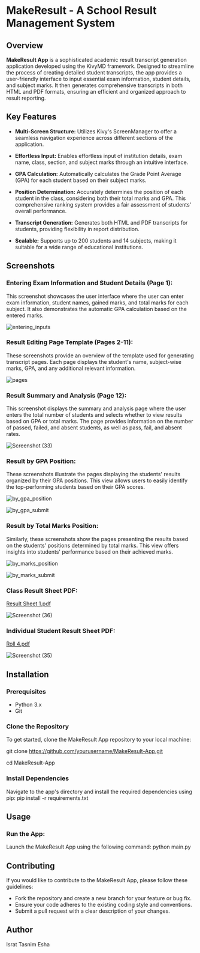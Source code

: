 # MakeResult - A School Result Management System

## Overview

**MakeResult App** is a sophisticated academic result transcript generation application developed using the KivyMD framework. Designed to streamline the process of creating detailed student transcripts, the app provides a user-friendly interface to input essential exam information, student details, and subject marks. It then generates comprehensive transcripts in both HTML and PDF formats, ensuring an efficient and organized approach to result reporting.

## Key Features

- **Multi-Screen Structure:** Utilizes Kivy's ScreenManager to offer a seamless navigation experience across different sections of the application.

- **Effortless Input:** Enables effortless input of institution details, exam name, class, section, and subject marks through an intuitive interface.

- **GPA Calculation:** Automatically calculates the Grade Point Average (GPA) for each student based on their subject marks.

- **Position Determination:** Accurately determines the position of each student in the class, considering both their total marks and GPA. This comprehensive ranking system provides a fair assessment of students' overall performance.

- **Transcript Generation:** Generates both HTML and PDF transcripts for students, providing flexibility in report distribution.

- **Scalable:** Supports up to 200 students and 14 subjects, making it suitable for a wide range of educational institutions.

## Screenshots

### Entering Exam Information and Student Details (Page 1):

This screenshot showcases the user interface where the user can enter exam information, student names, gained marks, and total marks for each subject. It also demonstrates the automatic GPA calculation based on the entered marks.

![entering_inputs](https://github.com/IsratTasnimEsha/MakeResult/assets/88322977/75e0b9c2-995e-4b54-80f8-97819e22c4d1)

### Result Editing Page Template (Pages 2-11):

These screenshots provide an overview of the template used for generating transcript pages. Each page displays the student's name, subject-wise marks, GPA, and any additional relevant information.

![pages](https://github.com/IsratTasnimEsha/MakeResult/assets/88322977/5dc0a016-4e27-4478-984f-e003d1041e9f)

### Result Summary and Analysis (Page 12):

This screenshot displays the summary and analysis page where the user enters the total number of students and selects whether to view results based on GPA or total marks. The page provides information on the number of passed, failed, and absent students, as well as pass, fail, and absent rates.

![Screenshot (33)](https://github.com/IsratTasnimEsha/MakeResult/assets/88322977/b7f619b1-e4c3-414f-8a9f-1b752e33b622)

### Result by GPA Position:

These screenshots illustrate the pages displaying the students' results organized by their GPA positions. This view allows users to easily identify the top-performing students based on their GPA scores.


![by_gpa_position](https://github.com/IsratTasnimEsha/MakeResult/assets/88322977/130878fe-a40b-4191-8f20-addaa64098a0)

![by_gpa_submit](https://github.com/IsratTasnimEsha/MakeResult/assets/88322977/118d6f4b-49a8-4e96-9eb9-a04aac65b402)

### Result by Total Marks Position:

Similarly, these screenshots show the pages presenting the results based on the students' positions determined by total marks. This view offers insights into students' performance based on their achieved marks.

![by_marks_position](https://github.com/IsratTasnimEsha/MakeResult/assets/88322977/eb33bc38-eaa8-4435-a0f5-87bcaca82f42)

![by_marks_submit](https://github.com/IsratTasnimEsha/MakeResult/assets/88322977/63d50154-dcd2-4107-809e-1e2f24a9dbf2)

### Class Result Sheet PDF:

[Result Sheet 1.pdf](https://github.com/IsratTasnimEsha/MakeResult/files/12388375/Result.Sheet.1.pdf)

![Screenshot (36)](https://github.com/IsratTasnimEsha/MakeResult/assets/88322977/5180b3cb-f3b0-43cb-870c-550df39a6426)

### Individual Student Result Sheet PDF:

[Roll 4.pdf](https://github.com/IsratTasnimEsha/MakeResult/files/12388380/Roll.4.pdf)

![Screenshot (35)](https://github.com/IsratTasnimEsha/MakeResult/assets/88322977/df327b2d-dfb4-44d0-8f37-915d2ab55e6d)

## Installation

### Prerequisites

- Python 3.x
- Git

### Clone the Repository

To get started, clone the MakeResult App repository to your local machine:

git clone https://github.com/yourusername/MakeResult-App.git

cd MakeResult-App

### Install Dependencies
Navigate to the app's directory and install the required dependencies using pip: pip install -r requirements.txt

## Usage

### Run the App:

Launch the MakeResult App using the following command: python main.py


## Contributing
If you would like to contribute to the MakeResult App, please follow these guidelines:

- Fork the repository and create a new branch for your feature or bug fix.
- Ensure your code adheres to the existing coding style and conventions.
- Submit a pull request with a clear description of your changes.

## Author

Israt Tasnim Esha
